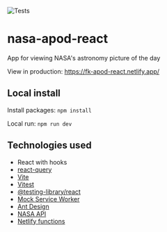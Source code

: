 ![Tests](https://github.com/tatarianBarbarian/nasa-apod-react/actions/workflows/test.yml/badge.svg)
# nasa-apod-react
App for viewing NASA's astronomy picture of the day

View in production:
https://fk-apod-react.netlify.app/

## Local install

Install packages:
`npm install`

Local run:
`npm run dev`

## Technologies used

- React with hooks
- [react-query](https://react-query.tanstack.com/)
- [Vite](https://vitejs.dev/)
- [Vitest](https://vitest.dev/)
- [@testing-library/react](https://testing-library.com/docs/react-testing-library/intro)
- [Mock Service Worker](https://mswjs.io/)
- [Ant Design](https://ant.design/)
- [NASA API](https://api.nasa.gov/)
- [Netlify functions](https://www.netlify.com/products/functions/)
